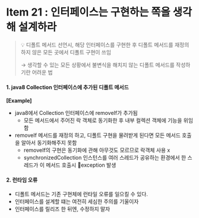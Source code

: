 # Item 21 : 인터페이스는 구현하는 쪽을 생각해 설계하라

> 💡 디폴트 메서드 선언시, 해당 인터페이스를 구현한 후 디폴트 메서드를 재정의 하지 않은 모든 곳에서 디폴트 구현이 쓰임
> 
> → 생각할 수 있는 모든 상황에서 불변식을 해치지 않는 디폴트 메서드를 작성하기란 어려운 법


#### 1. java8 Collection 인터페이스에 추가된 디폴트 메서드

**[Example]**
- java8에서 Collection 인터페이스에 removeIf가 추가됨
  - 모든 메서드에서 주어진 락 객체로 동기화한 후 내부 컬렉션 객체에 기능을 위임함
- removeIf 메서드를 재정의 하고, 디폴트 구현을 물려받게 된다면 모든 메서드 호출을 알아서 동기화해주지 못함
  - removeIf의 구현은 동기화에 관해 아무것도 모르므로 락객체 사용 x
  - synchronizedCollection 인스턴스를 여러 스레드가 공유하는 환경에서 한 스레드가 이 메서드 호출시 exception 발생


#### 2. 런타임 오류

- 디폴트 메서드는 기존 구현체에 런타일 오류를 일으킬 수 있다.
- 인터페이스를 설계할 떄는 여전히 세심한 주의를 기울이자
- 인터페이스를 릴리즈 한 뒤엔, 수정하지 말자